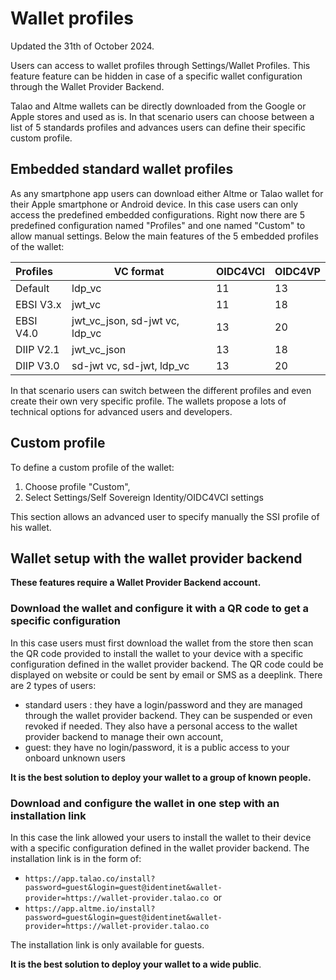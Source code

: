 # Wallet profiles

Updated the 31th of October 2024.

Users can access to wallet profiles through Settings/Wallet Profiles. This feature feature can be hidden in case of a specific wallet configuration through the Wallet Provider Backend.

Talao and Altme wallets can be directly downloaded from the Google or Apple stores and used as is. In that scenario users can choose between a list of 5 standards profiles and advances users can define their specific custom profile.

## Embedded standard wallet profiles

As any smartphone app users can download either Altme or Talao wallet for their Apple smartphone or Android device. In this case users can only access the predefined embedded configurations. Right now there are 5 predefined configuration named "Profiles" and one named "Custom" to allow manual settings. Below the main features of the 5 embedded profiles of the wallet:


| Profiles  | VC format                      | OIDC4VCI | OIDC4VP |
| :---------- | -------------------------------- | ---------- | --------- |
| Default   | ldp_vc                         | 11       | 13      |
| EBSI V3.x | jwt_vc                         | 11       | 18      |
| EBSI V4.0 | jwt_vc_json, sd-jwt vc, ldp_vc | 13       | 20      |
| DIIP V2.1 | jwt_vc_json                    | 13       | 18      |
| DIIP V3.0 | sd-jwt vc, sd-jwt, ldp_vc      | 13       | 20      |

In that scenario users can switch between the different profiles and even create their own very specific profile. The wallets propose a lots of technical options for advanced users and developers.

## Custom profile

To define a custom profile of the wallet:

1. Choose profile "Custom",
2. Select  Settings/Self Sovereign Identity/OIDC4VCI settings

This section allows an advanced user to specify manually the SSI profile of his wallet.

## Wallet setup with the wallet provider backend

**These features require a Wallet Provider Backend account.**

### Download the wallet and configure it with a QR code to get a specific configuration

In this case users must first download the wallet from the store then scan the QR code provided to install the wallet to your device with a specific configuration defined in the wallet provider backend. The QR code could be displayed on website or could be sent by email or SMS as a deeplink. There are 2 types of users:

* standard users : they have a login/password and they are managed through the wallet provider backend. They can be suspended or even revoked if needed. They also have a personal access to the wallet provider backend to manage their own account,
* guest: they have no login/password, it is a public access to your onboard unknown users

**It is the best solution to deploy your wallet to a group of known people.**

### Download and configure the wallet in one step with an installation link

In this case the link allowed your users to install the wallet to their device with a specific configuration defined in the wallet provider backend. The installation link is in the form of:

* `https://app.talao.co/install?password=guest&login=guest@identinet&wallet-provider=https://wallet-provider.talao.co `or
* `https://app.altme.io/install?password=guest&login=guest@identinet&wallet-provider=https://wallet-provider.talao.co`

The installation link is only available for guests.

**It is the best solution to deploy your wallet to a wide public**.
